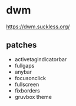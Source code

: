 # dwm
https://dwm.suckless.org/

## patches
- activetagindicatorbar
- fullgaps
- anybar
- focusonclick
- fullscreen
- fixborders
- gruvbox theme
